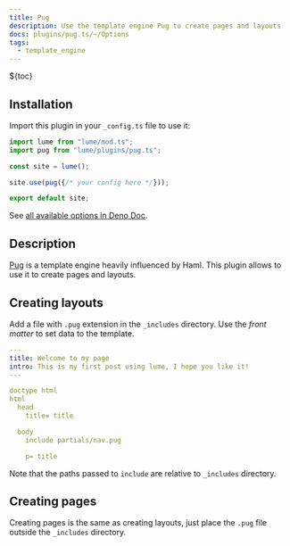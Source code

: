 ```yaml
---
title: Pug
description: Use the template engine Pug to create pages and layouts
docs: plugins/pug.ts/~/Options
tags:
  - template_engine
---
```


${toc}

## Installation

Import this plugin in your `_config.ts` file to use it:

```js
import lume from "lume/mod.ts";
import pug from "lume/plugins/pug.ts";

const site = lume();

site.use(pug({/* your config here */}));

export default site;
```

See
[all available options in Deno Doc](https://doc.deno.land/https/deno.land/x/lume@/plugins/pug.ts/~/Options).

## Description

[Pug](https://pugjs.org/) is a template engine heavily influenced by Haml. This
plugin allows to use it to create pages and layouts.

## Creating layouts

Add a file with `.pug` extension in the `_includes` directory. Use the _front
matter_ to set data to the template.

```yml
---
title: Welcome to my page
intro: This is my first post using lume, I hope you like it!
---

doctype html
html
  head
    title= title

  body
    include partials/nav.pug

    p= title
```

Note that the paths passed to `include` are relative to `_includes` directory.

## Creating pages

Creating pages is the same as creating layouts, just place the `.pug` file
outside the `_includes` directory.
